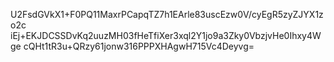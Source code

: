 U2FsdGVkX1+F0PQ11MaxrPCapqTZ7h1EArle83uscEzw0V/cyEgR5zyZJYX1zo2c
iEj+EKJDCSSDvKq2uuzMH03fHeTfiXer3xql2Y1jo9a3Zky0VbzjvHe0Ihxy4Wge
cQHt1tR3u+QRzy61jonw316PPPXHAgwH715Vc4Deyvg=
